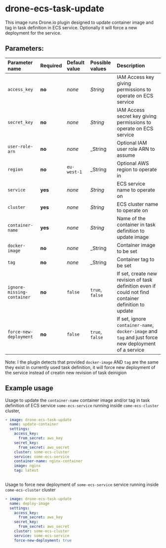# drone-ecs-task-update

This image runs Drone.io plugin designed to update container image and tag in task definition in ECS service. Optionally it will force a new deployment for the service.

## Parameters:

| Parameter name             | Required | Default value | Possible values | Description                                                                                          |
| :------------------------- | :------- | :------------ | :-------------- | :--------------------------------------------------------------------------------------------------- |
| `access_key`               | **no**   | _none_        | _String_        | IAM Access key giving permissions to operate on ECS service                                          |
| `secret_key`               | **no**   | _none_        | _String_        | IAM Access secret key giving permissions to operate on ECS service                                   |
| `user-role-arn`            | **no**   | _none_        | _String         | Optional IAM user role ARN to assume                                                                 |
| `region`                   | **no**   | `eu-west-1`   | _String         | Optional AWS region to operate in                                                                    |
| `service`                  | **yes**  | _none_        | _String_        | ECS service name to operate on                                                                       |
| `cluster`                  | **yes**  | _none_        | _String_        | ECS cluster name to operate on                                                                       |
| `container-name`           | **yes**  | _none_        | _String_        | Name of the container in task definition to update image                                             |
| `docker-image`             | **no**   | _none_        | _String         | Container image to be set                                                                            |
| `tag`                      | **no**   | _none_        | _String         | Container tag to be set                                                                              |
| `ignore-missing-container` | **no**   | `false`       | `true`, `false` | If set, create new revision of task definition even if could not find container definition to update |
| `force-new-deployment`     | **no**   | `false`       | `true`, `false` | If set, ignore `container-name`, `docker-image` and `tag` and just force new deployment of a service |

Note: I the plugin detects that provided `docker-image` AND `tag` are the same they exist in currently used task definition, it will force new deployment of the service instead of creatin new revision of task deinigion


## Example usage


Usage to update the `container-name` container image and/or tag in task definition of ECS service `some-ecs-service` running inside `come-ecs-cluster` cluster, 
```yaml
- image: drone-ecs-task-update
  name: update-container
  settings:
    access_key:
      from_secret: aws_key
    secret_key:
      from_secret: aws_secret
    cluster: some-ecs-cluster
    service: some-ecs-service
    container-name: nginx-container
    image: nginx
    tag: latest
    
```

Usage to force new deployment of `some-ecs-service` service running inside `come-ecs-cluster` cluster
```yaml
- image: drone-ecs-task-update
  name: deploy-image
  settings:
    access_key:
      from_secret: aws_key
    secret_key:
      from_secret: aws_secret
    cluster: some-ecs-cluster
    service: some-ecs-service
    force-new-deployment: true
```
